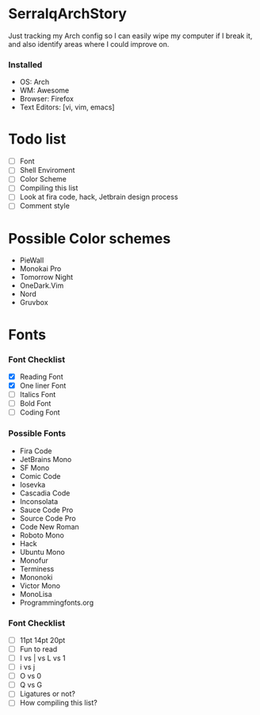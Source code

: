 # SerralqArchStory
Just tracking my Arch config so I can easily wipe my computer if I break it, and also identify areas where I could improve on.

### Installed
- OS: Arch
- WM: Awesome
- Browser: Firefox
- Text Editors: [vi, vim, emacs]

# Todo list
- [ ] Font
- [ ] Shell Enviroment
- [ ] Color Scheme
- [ ] Compiling this list
- [ ] Look at fira code, hack, Jetbrain design process
- [ ] Comment style

# Possible Color schemes
- PieWall
- Monokai Pro
- Tomorrow Night
- OneDark.Vim
- Nord
- Gruvbox

# Fonts

### Font Checklist
- [x] Reading Font
- [x] One liner Font
- [ ] Italics Font
- [ ] Bold Font
- [ ] Coding Font

### Possible Fonts
- Fira Code
- JetBrains Mono
- SF Mono
- Comic Code
- Iosevka
- Cascadia Code
- Inconsolata
- Sauce Code Pro
- Source Code Pro
- Code New Roman
- Roboto Mono
- Hack
- Ubuntu Mono
- Monofur
- Terminess
- Mononoki
- Victor Mono
- MonoLisa
- Programmingfonts.org

### Font Checklist 
- [ ] 11pt 14pt 20pt
- [ ] Fun to read
- [ ] I vs | vs L vs 1
- [ ] i vs j
- [ ] O vs 0
- [ ] Q vs G
- [ ] Ligatures or not?
- [ ] How compiling this list?
